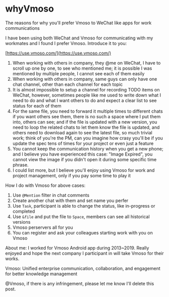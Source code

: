 # whyVmoso
The reasons for why you'll prefer Vmoso to WeChat like apps for work communications

I have been using both WeChat and Vmoso for communicating with my workmates and I found I prefer Vmoso. Introduce it to you:

[https://use.vmoso.com/](https://use.vmoso.com/)


1. When working with others in company, they @me on WeChat, I have to scroll up one by one, to see who mentioned me; it is possible I was mentioned by multiple people, I cannot see each of them easily
2. When working with others in company, same guys can only have one chat channel, other than each channel for each topic
3. It is almost impossible to setup a channel for recording TODO items on WeChat, however, sometimes people like me used to write down what I need to do and what I want others to do and expect a clear list to see status for each of them
4. For the same file, you need to forward it multiple times to different chats if you want others see them, there is no such a space where I put them into, others can see; and if the file is updated with a new version, you need to loop the related chats to let them know the file is updated, and others need to download again to see the latest file, so much trivial work; think of you're the PM, can you imagine how crasy you'll be if you update the spec tens of times for your project or even just a feature
5. You cannot keep the communication history when you get a new phone; and I believe you have experienced this case: "Image Expired", you cannot view the image if you didn't open it during some specific time phrase.
6. I could list more, but I believe you'll enjoy using Vmoso for work and project management, only if you pay some time to play it

How I do with Vmoso for above cases:
1. Use `@Mention` filter in chat comments
2. Create another chat with them and set name you perfer
3. Use `Task`, participant is able to change the status, like in-progress or completed
4. Use `&file` and put the file to `Space`, members can see all historical versions
5. Vmoso perservers all for you
6. You can register and ask your colleagues starting work with you on Vmoso


About me: I worked for Vmoso Android app during 2013~2019. Really enjoyed and hope the next company I participant in will take Vmoso for their works.

Vmoso: Unified enterprise communication, collaboration, and engagement for better knowledge management


@Vmoso, if there is any infringement, please let me know I'll delete this post.
